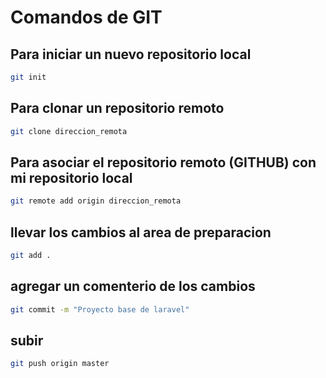 # Comandos de GIT

## Para iniciar un nuevo repositorio local

``` bash
git init
```

## Para clonar un repositorio remoto

``` bash
git clone direccion_remota
```
## Para asociar el repositorio remoto  (GITHUB) con mi repositorio local
```bash
git remote add origin direccion_remota
```
## llevar los cambios al area de preparacion
```bash
git add .
```
## agregar un comenterio de los cambios
```bash
git commit -m "Proyecto base de laravel"
```
## subir
```bash
git push origin master
```


